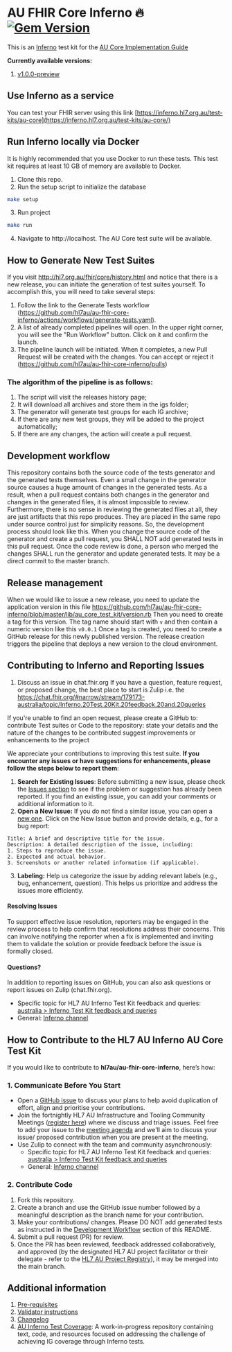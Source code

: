 # AU FHIR Core Inferno 🔥 [![Gem Version](https://badge.fury.io/rb/au_core_test_kit.svg)](https://badge.fury.io/rb/au_core_test_kit)

This is an [Inferno](https://inferno-framework.github.io/inferno-core/) test kit for the [AU Core Implementation Guide](http://hl7.org.au/fhir/core/)

**Currently available versions:**
1. [v1.0.0-preview](https://hl7.org.au/fhir/core/1.0.0-preview/)

## Use Inferno as a service
You can test your FHIR server using this link [https://inferno.hl7.org.au/test-kits/au-core](https://inferno.hl7.org.au/test-kits/au-core/)

## Run Inferno locally via Docker
It is highly recommended that you use Docker to run these tests. This test kit requires at least 10 GB of memory are available to Docker.
1. Clone this repo.
2. Run the setup script to initialize the database
```bash
make setup
```
3. Run project
```bash
make run
```
4. Navigate to http://localhost. The AU Core test suite will be available.

## How to Generate New Test Suites

If you visit http://hl7.org.au/fhir/core/history.html and notice that there is a new release, you can initiate the generation of test suites yourself. To accomplish this, you will need to take several steps:

1. Follow the link to the Generate Tests workflow (https://github.com/hl7au/au-fhir-core-inferno/actions/workflows/generate-tests.yaml).
2. A list of already completed pipelines will open. In the upper right corner, you will see the "Run Workflow" button. Click on it and confirm the launch.
3. The pipeline launch will be initiated. When it completes, a new Pull Request will be created with the changes. You can accept or reject it (https://github.com/hl7au/au-fhir-core-inferno/pulls)

### The algorithm of the pipeline is as follows:

1. The script will visit the releases history page;
2. It will download all archives and store them in the igs folder;
3. The generator will generate test groups for each IG archive;
4. If there are any new test groups, they will be added to the project automatically;
5. If there are any changes, the action will create a pull request.

## Development workflow
This repository contains both the source code of the tests generator and the generated tests themselves.
Even a small change in the generator source causes a huge amount of changes in the generated tests.
As a result, when a pull request contains both changes in the generator and changes in the generated files,
it is almost impossible to review. 
Furthermore, there is no sense in reviewing the generated files at all, they are just artifacts that this repo produces.
They are placed in the same repo under source control just for simplicity reasons.
So, the development process should look like this.
When you change the source code of the generator and create a pull request, you SHALL NOT add generated tests in this pull request.
Once the code review is done, a person who merged the changes SHALL run the generator and update generated tests.
It may be a direct commit to the master branch. 

## Release management
When we would like to issue a new release, you need to update the application version in this file https://github.com/hl7au/au-fhir-core-inferno/blob/master/lib/au_core_test_kit/version.rb
Then you need to create a tag for this version. The tag name should start with `v` and then contain a numeric version like this `v0.0.1`
Once a tag is created, you need to create a GitHub release for this newly published version.
The release creation triggers the pipeline that deploys a new version to the cloud environment.

## Contributing to Inferno and Reporting Issues

1. Discuss an issue in chat.fhir.org
If you have a question, feature request, or proposed change, the best place to start is Zulip i.e. the https://chat.fhir.org/#narrow/stream/179173-australia/topic/Inferno.20Test.20Kit.20feedback.20and.20queries

If you're unable to find an open request, please create a GitHub to:
contribute Test suites or Code to the repository: state your details and the nature of the changes to be contributed
suggest improvements or enhancements to the project

We appreciate your contributions to improving this test suite. **If you encounter any issues or have suggestions for enhancements, please follow the steps below to report them**:

1. **Search for Existing Issues**:
Before submitting a new issue, please check the [Issues section](https://github.com/hl7au/au-fhir-core-inferno/issues) to see if the problem or suggestion has already been reported. If you find an existing issue, you can add your comments or additional information to it.
2. **Open a New Issue:**
If you do not find a similar issue, you can open a [new one](https://github.com/hl7au/au-fhir-core-inferno/issues/new). Click on the New Issue button and provide details, e.g., for a bug report:
```
Title: A brief and descriptive title for the issue.
Description: A detailed description of the issue, including:
1. Steps to reproduce the issue.
2. Expected and actual behavior.
3. Screenshots or another related information (if applicable).
```
3. **Labeling:**
Help us categorize the issue by adding relevant labels (e.g., bug, enhancement, question). This helps us prioritize and address the issues more efficiently.

#### Resolving Issues
To support effective issue resolution, reporters may be engaged in the review process to help confirm that resolutions address their concerns. This can involve notifying the reporter when a fix is implemented and inviting them to validate the solution or provide feedback before the issue is formally closed.

#### Questions?
In addition to reporting issues on GitHub, you can also ask questions or report issues on Zulip (chat.fhir.org).
- Specific topic for HL7 AU Inferno Test Kit feedback and queries: [australia > Inferno Test Kit feedback and queries](https://chat.fhir.org/#narrow/channel/179173-australia/topic/Inferno.20Test.20Kit.20feedback.20and.20queries)
- General: [Inferno channel](https://chat.fhir.org/#narrow/channel/179309-inferno)

## How to Contribute to the HL7 AU Inferno AU Core Test Kit
If you would like to contribute to **hl7au/au-fhir-core-inferno**, here’s how:

### 1. Communicate Before You Start
- Open a [GitHub issue](https://github.com/hl7au/au-fhir-core-inferno/issues) to discuss your plans to help avoid duplication of effort, align and prioritise your contributions.
- Join the fortnightly HL7 AU Infrastructure and Tooling Community Meetings ([register here](https://confluence.hl7.org/display/HAFWG/Infrastructure+and+Tooling+Contact+List)) where we discuss and triage issues. Feel free to add your issue to the [meeting agenda](https://confluence.hl7.org/pages/viewpage.action?pageId=265492851#CommunityMeetingAgendaandMinutes-MeetingDetails) and we'll aim to discuss your issue/ proposed contribution when you are present at the meeting.
- Use Zulip to connect with the team and community asynchronously: 
  - Specific topic for HL7 AU Inferno Test Kit feedback and queries: [australia > Inferno Test Kit feedback and queries](https://chat.fhir.org/#narrow/channel/179173-australia/topic/Inferno.20Test.20Kit.20feedback.20and.20queries)
  - General: [Inferno channel](https://chat.fhir.org/#narrow/channel/179309-inferno)

### 2. Contribute Code
1. Fork this repository.
2. Create a branch and use the GitHub issue number followed by a meaningful description as the branch name for your contribution.
3. Make your contributions/ changes. Please DO NOT add generated tests as instructed in the [Development Workflow](https://github.com/hl7au/au-fhir-core-inferno?tab=readme-ov-file#development-workflow) section of this README.
4. Submit a pull request (PR) for review.
5. Once the PR has been reviewed, feedback addressed collaboratively, and approved (by the designated HL7 AU project facilitator or their delegate - refer to the [HL7 AU Project Registry](https://confluence.hl7.org/display/HA/HL7+Australia+Project+Registry)), it may be merged into the main branch.

## Additional information
1. [Pre-requisites](/docs/pre-requisites.md)
2. [Validator instructions](/docs/validator_instructions.md)
3. [Changelog](CHANGELOG.md)
4. [AU Inferno Test Coverage](https://github.com/beda-software/au-inferno-test-coverage): A work-in-progress repository containing text, code, and resources focused on addressing the challenge of achieving IG coverage through Inferno tests. 
